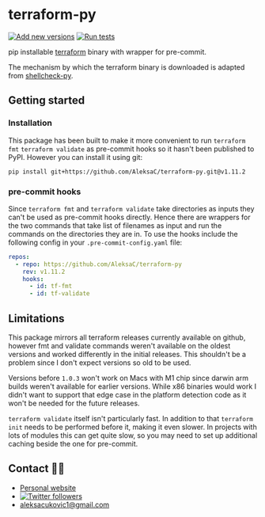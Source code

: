 # terraform-py

[![Add new versions](https://github.com/AleksaC/terraform-py/actions/workflows/add-new-versions.yml/badge.svg)](https://github.com/AleksaC/terraform-py/actions/workflows/add-new-versions.yml)
[![Run tests](https://github.com/AleksaC/terraform-py/actions/workflows/tests.yml/badge.svg)](https://github.com/AleksaC/terraform-py/actions/workflows/tests.yml)

pip installable [terraform](https://github.com/hashicorp/terraform) binary with wrapper for pre-commit.

The mechanism by which the terraform binary is downloaded is adapted from
[shellcheck-py](https://github.com/shellcheck-py/shellcheck-py).

## Getting started

### Installation

This package has been built to make it more convenient to run `terraform fmt`
`terraform validate` as pre-commit hooks so it hasn't been published to PyPI.
However you can install it using git:

```shell script
pip install git+https://github.com/AleksaC/terraform-py.git@v1.11.2
```

### pre-commit hooks

Since `terraform fmt` and `terraform validate` take directories as inputs they
can't be used as pre-commit hooks directly. Hence there are wrappers for the
two commands that take list of filenames as input and run the commands on the
directories they are in. To use the hooks include the following config in your
`.pre-commit-config.yaml` file:

```yaml
repos:
  - repo: https://github.com/AleksaC/terraform-py
    rev: v1.11.2
    hooks:
      - id: tf-fmt
      - id: tf-validate
```

## Limitations

This package mirrors all terraform releases currently available on github,
however fmt and validate commands weren't available on the oldest versions
and worked differently in the initial releases. This shouldn't be a problem
since I don't expect versions so old to be used.

Versions before `1.0.3` won't work on Macs with M1 chip since darwin arm builds
weren't available for earlier versions. While x86 binaries would work
I didn't want to support that edge case in the platform detection code as it
won't be needed for the future releases.

`terraform validate` itself isn't particularly fast. In addition to that
`terraform init` needs to be performed before it, making it even slower.
In projects with lots of modules this can get quite slow, so you may need
to set up additional caching beside the one for pre-commit.

## Contact 🙋‍♂️
- [Personal website](https://aleksac.me)
- <a target="_blank" href="http://twitter.com/aleksa_c_"><img alt='Twitter followers' src="https://img.shields.io/twitter/follow/aleksa_c_.svg?style=social"></a>
- aleksacukovic1@gmail.com
